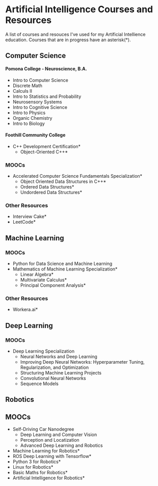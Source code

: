 # Artificial Intelligence Courses and Resources

A list of courses and resouces I've used for my Artificial Intellience education. Courses that are in progress have an asterisk(*).


## Computer Science


#### Pomona College - Neuroscience, B.A.
* Intro to Computer Science
* Discrete Math
* Calculs II
* Intro to Statistics and Probability
* Neurosensory Systems
* Intro to Cognitive Science
* Intro to Physics
* Organic Chemistry
* Intro to Biology


#### Foothill Community College
* C++ Development Certification*
  * Object-Oriented C++*
  

### MOOCs
* Accelerated Computer Science Fundamentals Specialization*
  * Object Oriented Data Structures in C++*
  * Ordered Data Structures*
  * Undordered Data Structures*
  
  
### Other Resources
* Interview Cake*
* LeetCode*


## Machine Learning


### MOOCs
* Python for Data Science and Machine Learning
* Mathematics of Machine Learning Specialization*
  * Linear Algebra*
  * Multivariate Calculus*
  * Principal Component Analysis*


### Other Resources
* Workera.ai*


## Deep Learning


### MOOCs
* Deep Learning Specialization
  * Neural Networks and Deep Learning
  * Improving Deep Neural Networks: Hyperparameter Tuning, Regularization, and Optimization
  * Structuring Machine Learning Projects
  * Convolutional Neural Networks
  * Sequence Models


## Robotics


## MOOCs
* Self-Driving Car Nanodegree
  * Deep Learning and Computer Vision
  * Perception and Locatization
  * Advanced Deep Learning and Robotics
* Machine Learning for Robotics*
* ROS Deep Learning with Tensorflow*
* Python 3 for Robotics*
* Linux for Robotics*
* Basic Maths for Robotics*
* Artificial Intelligence for Robotics*
